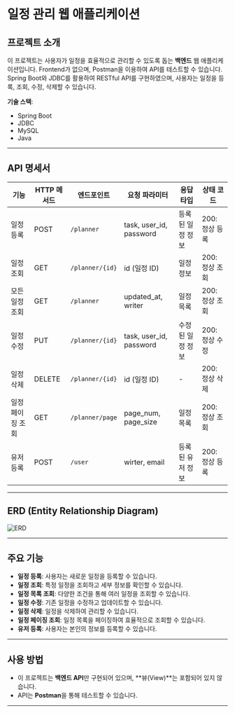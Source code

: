 # 일정 관리 웹 애플리케이션

## 프로젝트 소개

이 프로젝트는 사용자가 일정을 효율적으로 관리할 수 있도록 돕는 **백엔드** 웹 애플리케이션입니다. Frontend가 없으며, Postman을 이용하여 API를 테스트할 수 있습니다. Spring Boot와 JDBC를 활용하여 RESTful API를 구현하였으며, 사용자는 일정을 등록, 조회, 수정, 삭제할 수 있습니다.

**기술 스택**:
- Spring Boot
- JDBC
- MySQL
- Java

---

## API 명세서

| 기능             | HTTP 메서드 | 엔드포인트             | 요청 파라미터               | 응답 타입  | 상태 코드         |
|------------------|-------------|------------------------|----------------------------|-----------|-------------------|
| 일정 등록        | POST        | `/planner`             | task, user_id, password    | 등록된 일정 정보 | 200: 정상 등록   |
| 일정 조회        | GET         | `/planner/{id}`        | id (일정 ID)               | 일정 정보 | 200: 정상 조회   |
| 모든 일정 조회   | GET         | `/planner`             | updated_at, writer         | 일정 목록 | 200: 정상 조회   |
| 일정 수정        | PUT         | `/planner/{id}`        | task, user_id, password    | 수정된 일정 정보 | 200: 정상 수정   |
| 일정 삭제        | DELETE      | `/planner/{id}`        | id (일정 ID)               | -         | 200: 정상 삭제   |
| 일정 페이징 조회 | GET         | `/planner/page`        | page_num, page_size        | 일정 목록 | 200: 정상 조회   |
| 유저 등록        | POST        | `/user`                | wirter, email              | 등록된 유저 정보 | 200: 정상 등록   |
---

## ERD (Entity Relationship Diagram)

![ERD](https://github.com/user-attachments/assets/6790efd0-f58e-448a-a82c-ad0553dfc9ee)  


---

## 주요 기능

- **일정 등록**: 사용자는 새로운 일정을 등록할 수 있습니다.
- **일정 조회**: 특정 일정을 조회하고 세부 정보를 확인할 수 있습니다.
- **일정 목록 조회**: 다양한 조건을 통해 여러 일정을 조회할 수 있습니다.
- **일정 수정**: 기존 일정을 수정하고 업데이트할 수 있습니다.
- **일정 삭제**: 일정을 삭제하여 관리할 수 있습니다.
- **일정 페이징 조회**: 일정 목록을 페이징하여 효율적으로 조회할 수 있습니다.
- **유저 등록**: 사용자는 본인의 정보를 등록할 수 있습니다.

---

## 사용 방법

- 이 프로젝트는 **백엔드 API**만 구현되어 있으며, **뷰(View)**는 포함되어 있지 않습니다.
- API는 **Postman**을 통해 테스트할 수 있습니다.

---

